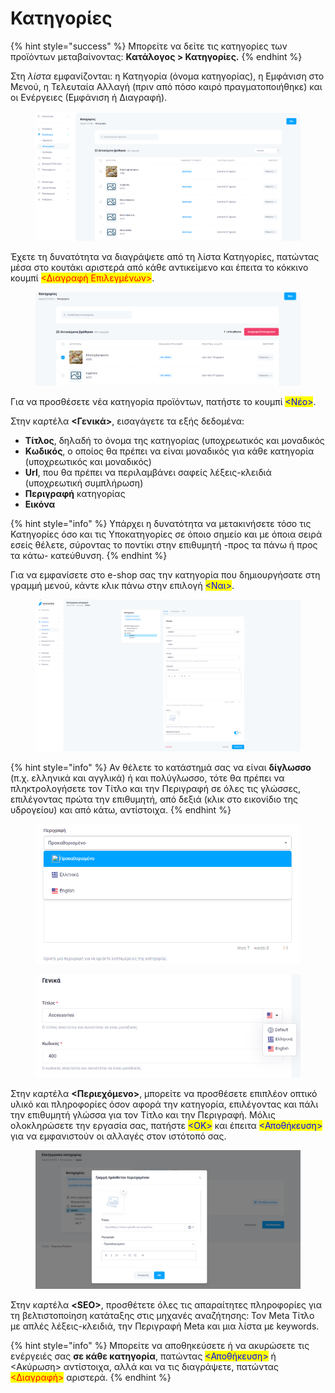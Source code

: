 # Κατηγορίες

{% hint style="success" %}
Μπορείτε να δείτε τις κατηγορίες των προϊόντων μεταβαίνοντας: **Κατάλογος > Κατηγορίες.**
{% endhint %}

Στη _λίστα_ εμφανίζονται: η Κατηγορία (όνομα κατηγορίας), η Εμφάνιση στο Μενού, η Τελευταία Αλλαγή (πριν από πόσο καιρό πραγματοποιήθηκε) και οι Ενέργειες (Εμφάνιση ή Διαγραφή).

<figure><img src="../.gitbook/assets/ScreenHunter 06.png" alt=""><figcaption></figcaption></figure>

Έχετε τη δυνατότητα να διαγράψετε από τη λίστα Κατηγορίες, πατώντας μέσα στο κουτάκι αριστερά από κάθε αντικείμενο και έπειτα το κόκκινο κουμπί <mark style="color:red;"><Διαγραφή Επιλεγμένων></mark>.

<figure><img src="../.gitbook/assets/ScreenHunter 04.png" alt=""><figcaption></figcaption></figure>

Για να προσθέσετε νέα κατηγορία προϊόντων, πατήστε το κουμπί <mark style="color:blue;"><Νέο></mark>.

Στην καρτέλα **<Γενικά>**, εισαγάγετε τα εξής δεδομένα:

* **Τίτλος**, δηλαδή το όνομα της κατηγορίας (υποχρεωτικός και μοναδικός
* **Κωδικός**, ο οποίος θα πρέπει να είναι μοναδικός για κάθε κατηγορία (υποχρεωτικός και μοναδικός)
* **Url**, που θα πρέπει να περιλαμβάνει σαφείς λέξεις-κλειδιά (υποχρεωτική συμπλήρωση)
* **Περιγραφή** κατηγορίας
* **Εικόνα**

{% hint style="info" %}
Υπάρχει η δυνατότητα να μετακινήσετε τόσο τις Κατηγορίες όσο και τις Υποκατηγορίες σε όποιο σημείο και με όποια σειρά εσείς θέλετε, σύροντας το ποντίκι στην επιθυμητή -προς τα πάνω ή προς τα κάτω- κατεύθυνση.
{% endhint %}

Για να εμφανίσετε στο e-shop σας την κατηγορία που δημιουργήσατε στη γραμμή μενού, κάντε κλικ πάνω στην επιλογή <mark style="color:blue;"><Ναι></mark>.&#x20;

<figure><img src="../.gitbook/assets/ScreenHunter 05.png" alt=""><figcaption></figcaption></figure>

{% hint style="info" %}
Αν θέλετε το κατάστημά σας να είναι **δίγλωσσο** (π.χ. ελληνικά και αγγλικά) ή και πολύγλωσσο, τότε θα πρέπει να πληκτρολογήσετε τον Τίτλο και την Περιγραφή σε όλες τις γλώσσες, επιλέγοντας πρώτα την επιθυμητή, από δεξιά (κλικ στο εικονίδιο της υδρογείου) και από κάτω, αντίστοιχα.
{% endhint %}

<div>

<figure><img src="../.gitbook/assets/ScreenHunter 07.png" alt=""><figcaption></figcaption></figure>

 

<figure><img src="../.gitbook/assets/ScreenHunter 08.png" alt=""><figcaption></figcaption></figure>

</div>

Στην καρτέλα **<Περιεχόμενο>**, μπορείτε να προσθέσετε επιπλέον οπτικό υλικό και πληροφορίες όσον αφορά την κατηγορία, επιλέγοντας και πάλι την επιθυμητή γλώσσα για τον Τίτλο και την Περιγραφή. Μόλις ολοκληρώσετε την εργασία σας, πατήστε <mark style="color:blue;"><ΟΚ></mark> και έπειτα <mark style="color:blue;"><Αποθήκευση></mark> για να εμφανιστούν οι αλλαγές στον ιστότοπό σας.

<figure><img src="../.gitbook/assets/ScreenHunter 09.png" alt=""><figcaption></figcaption></figure>

Στην καρτέλα **\<SEO>**, προσθέτετε όλες τις απαραίτητες πληροφορίες για τη βελτιστοποίηση κατάταξης στις μηχανές αναζήτησης: Τον Meta Τίτλο με απλές λέξεις-κλειδιά, την Περιγραφή Meta και μια λίστα με keywords.&#x20;

{% hint style="info" %}
Μπορείτε να αποθηκεύσετε ή να ακυρώσετε τις ενέργειές σας **σε κάθε κατηγορία**, πατώντας <mark style="color:blue;"><Αποθήκευση></mark> ή <Ακύρωση> αντίστοιχα, αλλά και να τις διαγράψετε, πατώντας <mark style="color:red;"><Διαγραφή></mark> αριστερά.
{% endhint %}
